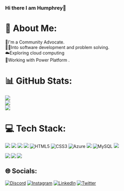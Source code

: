 ### Hi there I am Humphrey👋

# 💫 About Me:
🤝I'm a Community Advocate.<br>👨‍💻Into software development and problem solving.<br>☁️Exploring cloud computing<br>💪Working with Power Platform .


# 📊 GitHub Stats:
<img  src="https://github-readme-stats.vercel.app/api?username=hum-dev&show_icons=true&theme=radical"/><br/>
![](https://github-readme-streak-stats.herokuapp.com/?user=hum-dev&theme=dark&hide_border=true)<br/>
<img  src="https://github-readme-stats.vercel.app/api/top-langs/?username=anuraghazra&layout=compact"/>


# 💻 Tech Stack:
<img  src="https://img.shields.io/badge/javascript-%23323330.svg?style=for-the-badge&logo=javascript&logoColor=%23F7DF1E"/> <img src="https://img.shields.io/badge/react-%2320232a.svg?style=for-the-badge&logo=react&logoColor=%2361DAFB"/> <img  src="https://img.shields.io/badge/node.js-6DA55F?style=for-the-badge&logo=node.js&logoColor=white"/> <img src="https://img.shields.io/badge/express.js-%23404d59.svg?style=for-the-badge&logo=express&logoColor=%2361DAFB"/> ![HTML5](https://img.shields.io/badge/html5-%23E34F26.svg?style=for-the-badge&logo=html5&logoColor=white)  ![CSS3](https://img.shields.io/badge/css3-%231572B6.svg?style=for-the-badge&logo=css3&logoColor=white) ![Azure](https://img.shields.io/badge/azure-%230072C6.svg?style=for-the-badge&logo=azure-devops&logoColor=white) <img src="https://img.shields.io/badge/github%20actions-%232671E5.svg?style=for-the-badge&logo=githubactions&logoColor=white"/> ![MySQL](https://img.shields.io/badge/mysql-%2300f.svg?style=for-the-badge&logo=mysql&logoColor=white) <img  src="https://img.shields.io/badge/MongoDB-%234ea94b.svg?style=for-the-badge&logo=mongodb&logoColor=white"/>


<img align="left" src="https://img.shields.io/badge/Microsoft_Learn-258ffa?style=for-the-badge&logo=microsoft&logoColor=white"/>
<img align="left" src="https://img.shields.io/badge/Pluralsight-EE3057?style=for-the-badge&logo=pluralsight&logoColor=white"/>
<img src="https://img.shields.io/badge/Udemy-A435F0?style=for-the-badge&logo=Udemy&logoColor=white"/>

## 🌐 Socials:
[![Discord](https://img.shields.io/badge/Discord-%237289DA.svg?logo=discord&logoColor=white)](https://discord.gg/humphrey23) [![Instagram](https://img.shields.io/badge/Instagram-%23E4405F.svg?logo=Instagram&logoColor=white)](https://instagram.com/Humz_kimshly) [![LinkedIn](https://img.shields.io/badge/LinkedIn-%230077B5.svg?logo=linkedin&logoColor=white)](https://linkedin.com/in/humphrey-muriungi/) [![Twitter](https://img.shields.io/badge/Twitter-%231DA1F2.svg?logo=Twitter&logoColor=white)](https://twitter.com/@humphrey_MH) 


<!--
- 🔭 I’m currently working on ...MentorPro a mentorship platform that will bring experts from all over to help and guide peers and anyone getting started in Tech

Here are some ideas to get you started:

- 🔭 I’m currently working on ...
- 🌱 I’m currently learning ...
- 👯 I’m looking to collaborate on ...
- 🤔 I’m looking for help with ...
- 💬 Ask me about ...
- 📫 How to reach me: ...
- 😄 Pronouns: ...
- ⚡ Fun fact: ...
-->
